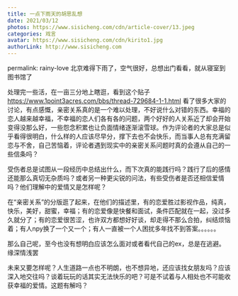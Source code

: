 ```yaml
---
title: 一点下雨天的胡思乱想
date: 2021/03/12
photos: https://www.sisicheng.com/cdn/article-cover/13.jpeg
categories: 戏言
avatar: https://www.sisicheng.com/cdn/kirito1.jpg
authorLink: http://www.sisicheng.com
---
```

permalink: rainy-love
北京难得下雨了，空气很好，总想出门看看，就从寝室到图书馆了

处理完一些活，在一亩三分地上瞎逛，看到这个贴子 https://www.1point3acres.com/bbs/thread-729684-1-1.html  看了很多大家的讨论，有点感慨，亲密关系真的是一个难以处理，不好说什么对错的东西。幸福的恋人越来越幸福，不幸福的恋人们各有各的问题，两个好好的人关系近了却会开始变得没那么好，一些怨念积累也让负面情绪逐渐滚雪球。作为评论者的大家总是似乎看得很明白，什么样的人应该尽早分，撑下去也不会快乐，而当事人总有充满留恋与不舍，自己苦恼着，评论者遇到现实中的亲密关系问题时真的会遵从自己的一些信条吗？

受伤者总是试图从一段经历中总结出什么，而下次真的能践行吗？践行了后的感情还能那么真切无杂质吗？或者另一种更尖锐的问法，有些受伤者是否还相信爱情吗？他们理解中的爱情又是怎样呢？

在“亲密关系”的分版逛了起来，在他们的描述里，有的恋爱胜过影视作品，纯真，快乐，美好，甜蜜，幸福；有的恋爱像是快餐和面试，条件匹配就在一起，没过多久就分了；有的恋爱很苦涩，也许双方都想好好谈，却走得不那么合拍，纠结烦恼着；有人npy换了一个又一个；有人一直被一个人困扰多年找不到答案。。。。。。

那么自己呢，至今也没有想明白应该怎么面对或者看代自己的ex，总是在逃避。缘深情浅罢

未来又要怎样呢？人生道路一点也不明朗，也不想异地，还应该找女朋友吗？应该深入地交往吗？谈着玩玩的话其实无法快乐的吧？可是不试着与人相处也不可能收获幸福的爱情。这题有解吗？

